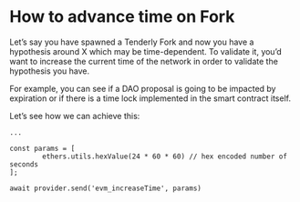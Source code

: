 # How to advance time on Fork

Let’s say you have spawned a Tenderly Fork and now you have a hypothesis around X which may be time-dependent. To validate it, you’d want to increase the current time of the network in order to validate the hypothesis you have.&#x20;

For example, you can see if a DAO proposal is going to be impacted by expiration or if there is a time lock implemented in the smart contract itself.

Let’s see how we can achieve this:

```tsx
...

const params = [
        ethers.utils.hexValue(24 * 60 * 60) // hex encoded number of seconds
];

await provider.send('evm_increaseTime', params)
```
